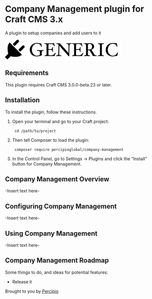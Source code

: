 # Company Management plugin for Craft CMS 3.x

A plugin to setup companies and add users to it

![Screenshot](resources/img/plugin-logo.png)

## Requirements

This plugin requires Craft CMS 3.0.0-beta.23 or later.

## Installation

To install the plugin, follow these instructions.

1. Open your terminal and go to your Craft project:

        cd /path/to/project

2. Then tell Composer to load the plugin:

        composer require percipioglobal/company-management

3. In the Control Panel, go to Settings → Plugins and click the “Install” button for Company Management.

## Company Management Overview

-Insert text here-

## Configuring Company Management

-Insert text here-

## Using Company Management

-Insert text here-

## Company Management Roadmap

Some things to do, and ideas for potential features:

* Release it

Brought to you by [Percipio](http://percipio.london)
